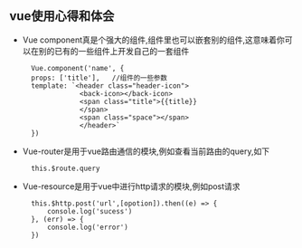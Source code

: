 ## vue使用心得和体会

+ Vue component真是个强大的组件,组件里也可以嵌套别的组件,这意味着你可以在别的已有的一些组件上开发自己的一套组件

        Vue.component('name', {
        props: ['title'],   //组件的一些参数
        template: `<header class="header-icon">
                    <back-icon></back-icon>
                    <span class="title">{{title}}
                    </span>
                    <span class="space"></span>
                    </header>`
        })

+ Vue-router是用于vue路由通信的模块,例如查看当前路由的query,如下

        this.$route.query
+ Vue-resource是用于vue中进行http请求的模块,例如post请求

        this.$http.post('url',[opotion]).then((e) => {
            console.log('sucess')
        }, (err) => {
            console.log('error')
        })